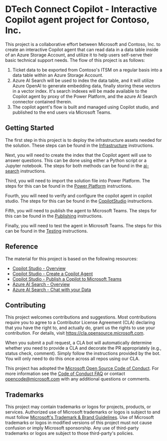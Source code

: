 # DTech Connect Copilot - Interactive Copilot agent project for Contoso, Inc. 

This project is a collaborative effort between Microsoft and Contoso, Inc. to create an interactive Copilot agent that can read data in a data table inside of an Azure Storage Account, and utilize it to help users self-serve their basic technical support needs.  The flow of this project is as follows:

1.  Ticket data to be exported from Contoso's ITSM on a regular basis into a data table within an Azure Storage Account.
2.  Azure AI Search will be used to index the data table, and it will utilize Azure OpenAI to generate embedding data, finally storing these vectors in a
    vector index.  It's search indexes will be made available to the Copilot agent by proxy of the Power Platform, and the azure AI Search connector contained therein.
3.  The copilot agent's flow is built and managed using Copilot studio, and published to the end users via Microsoft Teams. 

## Getting Started

The first step in this project is to deploy the infrastructure assets needed for the solution.  These steps can be found in the [Infrastructure](./00-infrastructure/README.md) instructions.

Next, you will need to create the index that the Copilot agent will use to answer questions.  This can be done using either a Python script or a Jupyter notebook.  The steps for both methods can be found in the [ai-search](./01-ai-search/README.md) instructions.

Third, you will need to import the solution file into Power Platform.  The steps for this can be found in the [Power Platform](./02-copilot/PowerPlatform.md) instructions.

Fourth, you will need to verify and configure the copilot agent in copilot studio.  The steps for this can be found in the [CopilotStudio](./02-copilot/CopilotStudio.md) instructions.

Fifth, you will need to publish the agent to Microsoft Teams.  The steps for this can be found in the [Publishing](./02-copilot/publish.md) instructions.

Finally, you will need to test the agent in Microsoft Teams.  The steps for this can be found in the [Testing](./02-copilot/testing.md) instructions.

## Reference

The material for this project is based on the following resources:

- [Copilot Studio - Overview](https://learn.microsoft.com/en-us/microsoft-copilot-studio/fundamentals-what-is-copilot-studio)
- [Copilot Studio - Create a Copilot Agent](https://learn.microsoft.com/en-us/microsoft-copilot-studio/authoring-first-bot)
- [Copilot Studio - Publish a Copilot to Microsoft Teams](https://learn.microsoft.com/en-us/microsoft-copilot-studio/publication-add-bot-to-microsoft-teams)
- [Azure AI Search - Overview](https://learn.microsoft.com/en-us/azure/search/search-what-is-azure-search)
- [Azure AI Search - Chat with your Data](https://learn.microsoft.com/en-us/azure/ai-services/openai/use-your-data-quickstart?context=%2Fazure%2Fsearch%2Fcontext%2Fcontext&tabs=keyless%2Ctypescript-keyless%2Cpython-new&pivots=ai-foundry-portal)


## Contributing

This project welcomes contributions and suggestions.  Most contributions require you to agree to a
Contributor License Agreement (CLA) declaring that you have the right to, and actually do, grant us
the rights to use your contribution. For details, visit https://cla.opensource.microsoft.com.

When you submit a pull request, a CLA bot will automatically determine whether you need to provide
a CLA and decorate the PR appropriately (e.g., status check, comment). Simply follow the instructions
provided by the bot. You will only need to do this once across all repos using our CLA.

This project has adopted the [Microsoft Open Source Code of Conduct](https://opensource.microsoft.com/codeofconduct/).
For more information see the [Code of Conduct FAQ](https://opensource.microsoft.com/codeofconduct/faq/) or
contact [opencode@microsoft.com](mailto:opencode@microsoft.com) with any additional questions or comments.

## Trademarks

This project may contain trademarks or logos for projects, products, or services. Authorized use of Microsoft 
trademarks or logos is subject to and must follow 
[Microsoft's Trademark & Brand Guidelines](https://www.microsoft.com/en-us/legal/intellectualproperty/trademarks/usage/general).
Use of Microsoft trademarks or logos in modified versions of this project must not cause confusion or imply Microsoft sponsorship.
Any use of third-party trademarks or logos are subject to those third-party's policies.
